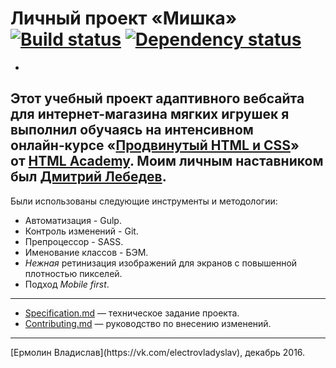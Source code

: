 # Личный проект «Мишка» [![Build status][travis-image]][travis-url] [![Dependency status][dependency-image]][dependency-url]
-
Этот учебный проект адаптивного вебсайта для интернет-магазина мягких игрушек я выполнил обучаясь на интенсивном онлайн‑курсе «[Продвинутый HTML и CSS](https://htmlacademy.ru/intensive/adaptive)» от [HTML Academy](https://htmlacademy.ru). Моим личным наставником был [Дмитрий Лебедев](https://htmlacademy.ru/profile/id51265).
---
Были использованы следующие инструменты и методологии:

- Автоматизация - Gulp.
- Контроль изменений - Git.
- Препроцессор - SASS.
- Именование классов - БЭМ.
- _Нежная_ ретинизация изображений для экранов с повышенной плотностью пикселей.
- Подход _Mobile first_.

---

- [Specification.md](Specification.md) — техническое задание проекта.
- [Contributing.md](Contributing.md) — руководство по внесению изменений.

---
<p style="text-align: left"> [Ермолин Владислав](https://vk.com/electrovladyslav), декабрь 2016.</p>

[travis-image]: https://travis-ci.org/htmlacademy-adaptive/123103-mishka.svg?branch=master
[travis-url]: https://travis-ci.org/htmlacademy-adaptive/123103-mishka
[dependency-image]: https://david-dm.org/htmlacademy-adaptive/123103-mishka/dev-status.svg?style=flat-square
[dependency-url]: https://david-dm.org/htmlacademy-adaptive/123103-mishka?type=dev
